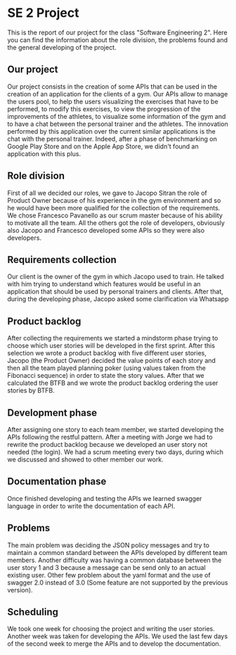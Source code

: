 
# SE 2 Project
This is the report of our project for the class "Software Engineering 2". Here you can find the information about the role division, the problems found and the general developing of the project.

## Our project
Our project consists in the creation of some APIs  that can be used in the creation of an application for the clients of a gym. Our APIs allow to manage the users pool, to help the users visualizing the exercises that have to be performed, to modify this exercises, to view the progression of the improvements of the athletes, to visualize some information of the gym and to have a chat between the personal trainer and the athletes.
The innovation performed by this application over the current similar applications is the chat with the personal trainer. Indeed, after a phase of benchmarking on Google Play Store and on the Apple App Store, we didn't found an application with this plus.
## Role division
First of all we decided our roles, we gave to Jacopo Sitran the role of Product Owner because of his experience in the gym environment and so he  would have been more qualified for the collection of the requirements.
We chose Francesco Pavanello as our scrum master because of his ability to motivate all the team.
All the others got the role of developers, obviously also Jacopo and Francesco developed some APIs so they were also developers. 
## Requirements collection
Our client is the owner of the gym in which Jacopo used to train. He talked with him trying to understand which features would be useful in an application that should be used by personal trainers and clients. After that, during the developing phase, Jacopo  asked some clarification via Whatsapp
## Product backlog
After collecting the requirements we started a mindstorm phase trying to choose which user stories will be developed in the first sprint. After this selection we wrote a product backlog with five different user stories, Jacopo (the Product Owner) decided the value points of each story and then all the team played planning poker (using values taken from the Fibonacci sequence) in order to state the story values. After that we calculated the BTFB and we wrote the product backlog ordering the user stories by BTFB. 

## Development phase
After assigning one story to each team member, we started developing the APIs following the restful pattern. After a meeting with Jorge we had to rewrite the product backlog because we developed an user story not needed (the login). 
We had a scrum meeting every two days, during which we discussed and showed to other member our work.

## Documentation phase
Once finished developing and testing the APIs we learned swagger language in order to write the documentation of each API.

## Problems
The main problem was deciding the JSON policy messages and try to maintain a common standard between the APIs developed by different team members. Another difficulty was having a common database between the user story 1 and 3 because a message can be send only to an actual existing user.
Other few problem about the yaml format and the use of swagger 2.0 instead of 3.0 (Some feature are not supported by the previous version).


## Scheduling
We took one week for choosing the project and writing the user stories.
Another week was taken for developing the APIs.
We used the last few days of the second week to merge the APIs and to develop the documentation.

